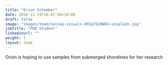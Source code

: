 ```yaml
---
title: "Orion Schomber"
date: 2018-11-19T10:47:58+10:00
draft: false
image: "images/team/nonsap-visuals-kMJp7620W6U-unsplash.jpg"
jobtitle: "PhD Student"
linkedinurl: ""
weight: 7
layout: team
---
```


Orion is hoping to use samples from submerged shorelines for her research
